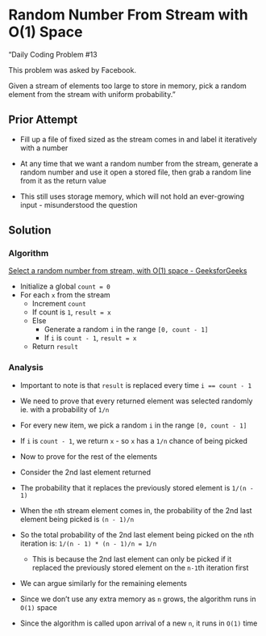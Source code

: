 # Random Number From Stream with O(1) Space

“Daily Coding Problem #13

This problem was asked by Facebook.

Given a stream of elements too large to store in memory, pick a random element from the stream with uniform probability.”

## Prior Attempt

* Fill up a file of fixed sized as the stream comes in and label it iteratively with a number
* At any time that we want a random number from the stream, generate a random number and use it open a stored file, then grab a random line from it as the return value

* This still uses storage memory, which will not hold an ever-growing input - misunderstood the question

## Solution

### Algorithm

[Select a random number from stream, with O(1) space - GeeksforGeeks](https://www.geeksforgeeks.org/select-a-random-number-from-stream-with-o1-space/)
* Initialize a global `count = 0`
* For each `x` from the stream
	* Increment `count`
	* If count is `1`, `result = x`
	* Else
		* Generate a random `i` in the range `[0, count - 1]`
		* If `i` is `count - 1`, `result = x`
	* Return `result`

### Analysis

* Important to note is that `result` is replaced every time `i == count - 1`

* We need to prove that every returned element was selected randomly ie. with a probability of `1/n`
* For every new item, we pick a random `i` in the range `[0, count - 1]`
* If `i` is `count - 1`, we return `x` - so `x` has a `1/n` chance of being picked

* Now to prove for the rest of the elements
* Consider the 2nd last element returned
* The probability that it replaces the previously stored element is `1/(n - 1)`
* When the `n`th stream element comes in, the probability of the 2nd last element being picked is `(n - 1)/n`
* So the total probability of the 2nd last element being picked on the `n`th iteration is: `1/(n - 1) * (n - 1)/n = 1/n`
	* This is because the 2nd last element can only be picked if it replaced the previously stored element on the `n-1`th iteration first
* We can argue similarly for the remaining elements

* Since we don’t use any extra memory as `n` grows, the algorithm runs in `O(1)` space
* Since the algorithm is called upon arrival of a new `n`, it runs in `O(1)` time
